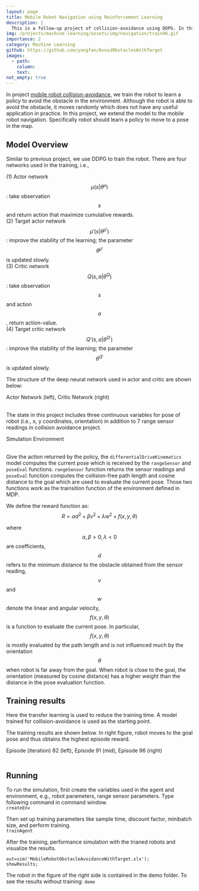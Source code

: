 ```yaml
---
layout: page
title: Mobile Robot Navigation using Reinforcement Learning 
description: |
  This is a follow-up project of collision-avoidance using DDPG. In this project, instead of moving randomly without collision, robot is expected to move to a given pose in the map without collision. In addition to the sensor readings, robot also receives its current pose to determine the linear and angular velocity.   
img: /projects/machine-learning/assets/img/navigation/train96.gif
importance: 2
category: Machine Learning 
github: https://github.com/yangfan/AvoidObstaclesWithTarget
images:
  - path: 
    column: 
    text: 
not_empty: true
---
```


In project [mobile robot collision-avoidance](/projects/machine-learning/assets/img/collision-avoidance/), we train the robot to learn a policy to avoid the obstacle in the environment. Although the robot is able to avoid the obstacle, it moves randomly which does not have any useful application in practice. In this project, we extend the model to the mobile robot navigation. Specifically robot should learn a policy to move to a pose in the map.

## Model Overview

Similar to previous project, we use DDPG to train the robot. There are four networks used in the training, i.e.,

(1) Actor network 
$$\mu(s|\theta^{\mu})$$: take observation $$s$$ and return action that maximize cumulative rewards.  
(2) Target actor network 
$$\mu'(s|\theta^{\mu'})$$: improve the stability of the learning; the parameter $$\theta^{\mu'}$$ is updated slowly.  
(3) Critic network 
$$Q(s,a|\theta^{Q})$$: take observation $$s$$ and action $$a$$, return action-value.  
(4) Target critic network 
$$Q'(s,a|\theta^{Q'})$$: improve the stability of the learning; the parameter $$\theta^{Q'}$$ is updated slowly. 

The structure of the deep neural network used in actor and critic are shown below:
<div class="row justify-content-sm-center">
    <div class="col-sm-6 mt-3 mt-md-0">
        <img class="img-fluid rounded z-depth-1" src="{{ '/projects/machine-learning/assets/img/navigation/actor.png'| relative_url }}" alt="" title="example image"/>
    </div>
    <div class="col-sm-6 mt-3 mt-md-0">
        <img class="img-fluid rounded z-depth-1" src="{{ '/projects/machine-learning/assets/img/navigation/critic.png'| relative_url }}" alt="" title="example image"/>
    </div>
</div>
<div class="caption">
  Actor Network (left), Critic Network (right)
</div>
<br/>

The state in this project includes three continuous variables for pose of robot (i.e., x, y coordinates, orientation) in addition to 7 range sensor readings in collision avoidance project.
<div class="row justify-content-center">
    <div class="col">
          <img class="img-fluid z-depth-1" src="{{ '/projects/machine-learning/assets/img/navigation/ddpg-nav.png' | relative_url }}" alt=""/>
    </div>
</div>
<div class="caption">
Simulation Environment
</div>
<br/>

Give the action returned by the policy, the `differentialDriveKinematics` model computes the current pose which is received by the `rangeSensor` and `poseEval` functions. `rangeSensor` function returns the sensor readings and `poseEval` function computes the collision-free path length and cosine distance to the goal which are used to evaluate the current pose. Those two functions work as the trainsition function of the environment defined in MDP. 

We define the reward function as:
$$
R = \alpha d^2 + \beta v^2 + \lambda w^2 + f(x,y,\theta)
$$

where $$\alpha, \beta > 0, \lambda<0$$ are coefficients, $$d$$ refers to the minimum distance to the obstacle obtained from the sensor reading, $$v$$ and $$w$$ denote the linear and angular velocity, $$f(x,y,\theta)$$ is a function to evaluate the current pose. In particular, $$f(x,y,\theta)$$ is mostly evaluated by the path length and is not influenced much by the orientation $$\theta$$ when robot is far away from the goal. When robot is close to the goal, the orientation (measured by cosine distance) has a higher weight than the distance in the pose evaluation function. 

## Training results

Here the transfer learning is used to reduce the training time.  A model trained for collision-avoidance is used as the starting point.

The training results are shown below. In right figure, robot moves to the goal pose and thus obtains the highest episode reward.
<div class="row justify-content-sm-center">
    <div class="col-sm-4 mt-3 mt-md-0">
        <img class="img-fluid rounded z-depth-1" src="{{ '/projects/machine-learning/assets/img/navigation/train82.gif'| relative_url }}" alt="" title="example image"/>
    </div>
    <div class="col-sm-4 mt-3 mt-md-0">
        <img class="img-fluid rounded z-depth-1" src="{{ '/projects/machine-learning/assets/img/navigation/train91.gif'| relative_url }}" alt="" title="example image"/>
    </div>
    <div class="col-sm-4 mt-3 mt-md-0">
        <img class="img-fluid rounded z-depth-1" src="{{ '/projects/machine-learning/assets/img/navigation/train96.gif'| relative_url }}" alt="" title="example image"/>
    </div>
</div>
<div class="caption">
  Episode (iteration) 82 (left), Episode 91 (mid), Episode 96 (right)
</div>
<br/>

## Running

To run the simulation, first create the variables used in the agent and environment, e.g., robot parameters, range sensor parameters. Type following command in command window.  
`createEnv`

Then set up training parameters like sample time, discount factor, minibatch size, and perform training.  
`trainAgent`

After the training, performance simulation with the trianed robots and visualize the results.

```
out=sim('MobileRobotObstacleAvoidanceWithTarget.slx');
showResults;
```

The robot in the figure of the right side is contained in the demo folder. To see the results without training:
`demo`